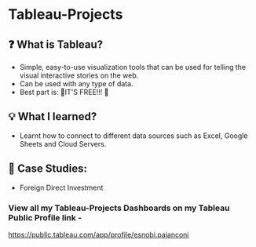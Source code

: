 # Tableau-Projects

## ❓ What is Tableau?
- Simple, easy-to-use visualization tools that can be used for telling the visual interactive stories on the web.
- Can be used with any type of data.
- Best part is: 🎉IT'S FREE!!! 🎉

## 💡 What I learned?
- Learnt how to connect to different data sources such as Excel, Google Sheets and Cloud Servers.

## 📑 Case Studies:
- Foreign Direct Investment


### View all my Tableau-Projects Dashboards on my Tableau Public Profile link - 

https://public.tableau.com/app/profile/esnobi.pajanconi
